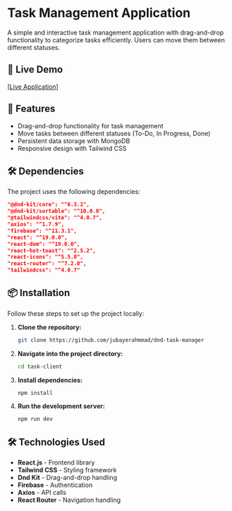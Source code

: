 # Task Management Application

A simple and interactive task management application with drag-and-drop functionality to categorize tasks efficiently. Users can move them between different statuses.

## 🚀 Live Demo

[[Live Application](https://dnd-simple-task-manager.netlify.app/)]

## 📌 Features

- Drag-and-drop functionality for task management
- Move tasks between different statuses (To-Do, In Progress, Done)
- Persistent data storage with MongoDB
- Responsive design with Tailwind CSS

## 🛠 Dependencies

The project uses the following dependencies:

```json
"@dnd-kit/core": "^6.3.1",
"@dnd-kit/sortable": "^10.0.0",
"@tailwindcss/vite": "^4.0.7",
"axios": "^1.7.9",
"firebase": "^11.3.1",
"react": "^19.0.0",
"react-dom": "^19.0.0",
"react-hot-toast": "^2.5.2",
"react-icons": "^5.5.0",
"react-router": "^7.2.0",
"tailwindcss": "^4.0.7"
```

## 📦 Installation

Follow these steps to set up the project locally:

1. **Clone the repository:**
   ```sh
   git clone https://github.com/jubayerahmmad/dnd-task-manager
   ```
2. **Navigate into the project directory:**
   ```sh
   cd task-client
   ```
3. **Install dependencies:**
   ```sh
   npm install
   ```
4. **Run the development server:**
   ```sh
   npm run dev
   ```

## 🛠 Technologies Used

- **React.js** - Frontend library
- **Tailwind CSS** - Styling framework
- **Dnd Kit** - Drag-and-drop handling
- **Firebase** - Authentication
- **Axios** - API calls
- **React Router** - Navigation handling
